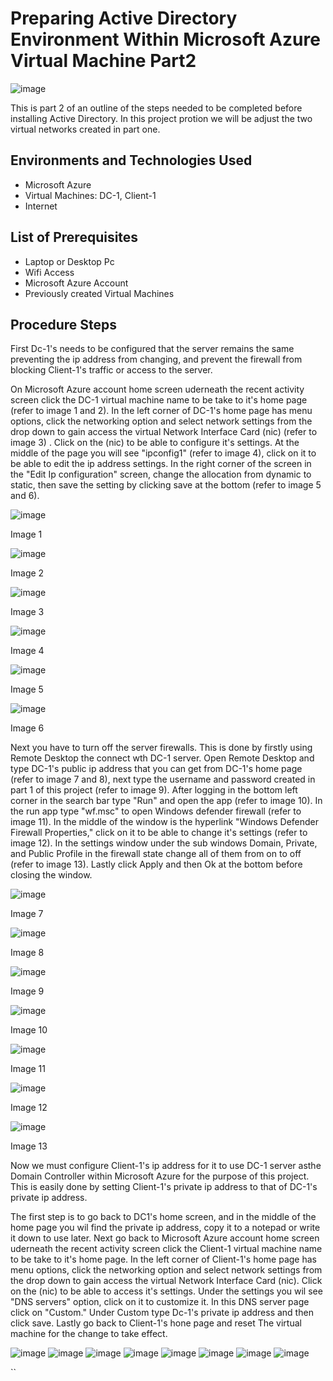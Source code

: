 # Preparing Active Directory Environment Within Microsoft Azure Virtual Machine Part2
![image](https://github.com/user-attachments/assets/e4f41676-9505-49cf-82a1-c1ad2d5cf390)



This is part 2 of an outline of the steps needed to be completed before installing Active Directory. In this project protion we will be adjust the two virtual networks created in part one.<br />


<h2>Environments and Technologies Used</h2>

- Microsoft Azure
- Virtual Machines: DC-1, Client-1
- Internet 

<h2>List of Prerequisites</h2>

- Laptop or Desktop Pc                                                                                                                                 
- Wifi Access
- Microsoft Azure Account
- Previously created Virtual Machines

<h2>Procedure Steps</h2>

First Dc-1's needs to be configured that the server remains the same preventing the ip address from changing, and prevent the firewall from blocking Client-1's traffic or access to the server.
<p>
</p>
On Microsoft Azure account home screen uderneath the recent activity screen click the DC-1 virtual machine name to be take to it's home page (refer to image 1 and 2). In the left corner of DC-1's home page has menu options, click the networking option and select network settings from the drop down to gain access the virtual Network Interface Card (nic) (refer to image 3) . Click on the (nic) to be able to configure it's settings. At the middle of the page you will see "ipconfig1" (refer to image 4), click on it to be able to edit the ip address settings. In the right corner of the screen in the "Edit Ip configuration" screen, change the allocation from dynamic to static, then save the setting by clicking save at the bottom (refer to image 5 and 6).

![image](https://github.com/user-attachments/assets/7eb4dcf8-8ffc-4136-a95a-c98148a6832a)
<p>Image 1
</p>

![image](https://github.com/user-attachments/assets/21fa6642-f1d3-480d-affa-cbe592c51bd6)
<p>Image 2
</p>

![image](https://github.com/user-attachments/assets/e96c9b3a-6a53-4fb7-bc8d-d4e510c3a847)
<p>Image 3
</p>

![image](https://github.com/user-attachments/assets/88e1d076-7f11-48f7-831d-3f342199cd67)
<p>Image 4
</p>

![image](https://github.com/user-attachments/assets/bb30ac61-f532-4f04-b749-33b4ce666984)
<p>Image 5
</p>

![image](https://github.com/user-attachments/assets/16121a5d-9295-4017-8a72-5f3b5d59396e)
<p>Image 6
</p>


Next you have to turn off the server firewalls. This is done by firstly using Remote Desktop the connect wth DC-1 server. Open Remote Desktop and type DC-1's public ip address that you can get from DC-1's home page (refer to image 7 and 8), next type the username and password created in part 1 of this project (refer to image 9). After logging in the bottom left corner in the search bar type "Run" and open the app (refer to image 10). In the run app type "wf.msc" to open Windows defender firewall (refer to image 11). In the middle of the window is the hyperlink "Windows Defender Firewall Properties," click on it to be able to change it's settings (refer to image 12). In the settings window under the sub windows Domain, Private, and Public Profile in the firewall state change all of them from on to off (refer to image 13). Lastly click Apply and then Ok at the bottom before closing the window.


![image](https://github.com/user-attachments/assets/9ac13ad0-fd9f-454e-af8c-c8e791bc46e2)
<p>Image 7
</p>

![image](https://github.com/user-attachments/assets/cfaeddd9-9db6-4a54-b129-884bc1c96f7f)
<p>Image 8
</p>

![image](https://github.com/user-attachments/assets/6f520bc1-b1be-49e5-ad48-9f1fd051df89)
<p>Image 9
</p>

![image](https://github.com/user-attachments/assets/56c8987b-6f61-4eaa-90f8-536b9b8a06cb)
<p>Image 10
</p>

![image](https://github.com/user-attachments/assets/636cb1d7-e2d5-43bb-b875-598f5e458811)
<p>Image 11
</p>

![image](https://github.com/user-attachments/assets/a7a5f790-dc4a-45ca-8d66-8fef150746c5)
<p>Image 12
</p>

![image](https://github.com/user-attachments/assets/998f8829-67f0-4f88-91aa-6aa6c0633b13)
<p>Image 13
</p>
<p>
</p>
Now we must configure Client-1's ip address for it to use DC-1 server asthe Domain Controller within Microsoft Azure for the purpose of this project. This is easily done by setting Client-1's private ip address to that of DC-1's private ip address.
<p>
</p>
The first step is to go back to DC1's home screen, and in the middle of the home page you wil find the private ip address, copy it to a notepad or write it down to use later. Next go back to Microsoft Azure account home screen uderneath the recent activity screen click the Client-1 virtual machine name to be take to it's home page. In the left corner of Client-1's home page has menu options, click the networking option and select network settings from the drop down to gain access the virtual Network Interface Card (nic). Click on the (nic) to be able to access it's settings. Under the settings you wil see "DNS servers" option, click on it to customize it. In this DNS server page click on "Custom." Under Custom type Dc-1's private ip address and then click save. Lastly go back to Client-1's hone page and reset The virtual machine for the change to take effect. 


![image](https://github.com/user-attachments/assets/9fcb6431-cfe4-46cd-b635-a6fd7d88c31b)
![image](https://github.com/user-attachments/assets/7f64e20f-8cea-4c45-9d7a-b1cd25f7846a)
![image](https://github.com/user-attachments/assets/234e4879-98f3-4b4c-9fd0-7840fa9c7abe)
![image](https://github.com/user-attachments/assets/e803beb6-325b-4721-9e2f-86f9c1676396)
![image](https://github.com/user-attachments/assets/711711bd-310b-40f5-9c8a-8a180d002fe7)
![image](https://github.com/user-attachments/assets/e9aa5e23-6c74-4ffb-9337-2c5da41b924c)
![image](https://github.com/user-attachments/assets/4f157ce6-40c7-43a9-95ba-ec0a8b5ac634)
![image](https://github.com/user-attachments/assets/56ab2e2e-ec72-41ae-a028-3d1d685ed50e)




``


